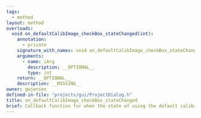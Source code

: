 ```yaml
---
tags:
  - method
layout: method
overloads:
  void on_defaultCalibImage_checkBox_stateChanged(int):
    annotation:
      - private
    signature_with_names: void on_defaultCalibImage_checkBox_stateChanged(int iArg)
    arguments:
      - name: iArg
        description: __OPTIONAL__
        type: int
    return: __OPTIONAL__
    description: __MISSING__
owner: gwjensen
defined-in-file: "projects/gui/ProjectDialog.h"
title: on_defaultCalibImage_checkBox_stateChanged
brief: Callback function for when the state of using the default calibration image has changed.
---
```

